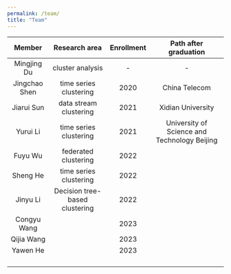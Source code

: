 ```yaml
---
permalink: /team/
title: "Team"
---
```


|    Member     |         Research area          | Enrollment |            Path after graduation             |
| :-----------: | :----------------------------: | :--------: | :------------------------------------------: |
|  Mingjing Du  |        cluster analysis        |     -      |                      -                       |
| Jingchao Shen |     time series clustering     |    2020    |                China Telecom                 |
|  Jiarui Sun   |     data stream clustering     |    2021    |              Xidian University               |
|   Yurui Li    |     time series clustering     |    2021    | University of Science and Technology Beijing |
|    Fuyu Wu    |      federated clustering      |    2022    |                                              |
|   Sheng He    |     time series clustering     |    2022    |                                              |
|   Jinyu Li    | Decision tree-based clustering |    2022    |                                              |
|  Congyu Wang  |                                |    2023    |                                              |
|  Qijia Wang   |                                |    2023    |                                              |
|   Yawen He    |                                |    2023    |                                              |
|               |                                |            |                                              |
|               |                                |            |                                              |
|               |                                |            |                                              |
|               |                                |            |                                              |

